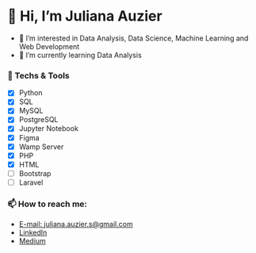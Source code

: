 # 👋 Hi, I’m Juliana Auzier
- 👀 I’m interested in Data Analysis, Data Science, Machine Learning and Web Development
- 🌱 I’m currently learning Data Analysis
### 👯 Techs & Tools
- [x] Python
- [x] SQL
- [x] MySQL
- [x] PostgreSQL
- [x] Jupyter Notebook
- [x] Figma
- [x] Wamp Server
- [x] PHP
- [x] HTML
- [ ] Bootstrap
- [ ] Laravel
### 📫 How to reach me:
* [E-mail: juliana.auzier.s@gmail.com](juliana.auzier.s@gmail.com)
* [LinkedIn](linkedin.com/in/juliana-auzier/)
* [Medium](https://juliana-auzier.medium.com/)

<!---
Auzier17/Auzier17 is a ✨ special ✨ repository because its `README.md` (this file) appears on your GitHub profile.
You can click the Preview link to take a look at your changes.
--->
